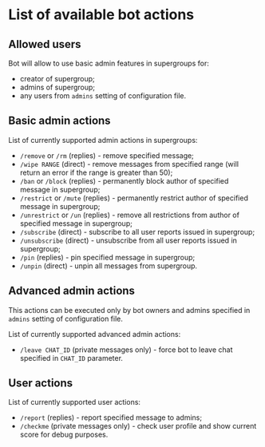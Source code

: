 # List of available bot actions

## Allowed users

Bot will allow to use basic admin features in supergroups for:

 * creator of supergroup;
 * admins of supergroup;
 * any users from `admins` setting of configuration file.

## Basic admin actions

List of currently supported admin actions in supergroups:

 * `/remove` or `/rm` (replies) - remove specified message;
 * `/wipe RANGE` (direct) - remove messages from specified range (will return an error if the range is greater than 50);
 * `/ban` or `/block` (replies) - permanently block author of specified message in supergroup;
 * `/restrict` or `/mute` (replies) - permanently restrict author of specified message in supergroup;
 * `/unrestrict` or `/un` (replies) - remove all restrictions from author of specified message in supergroup;
 * `/subscribe` (direct) - subscribe to all user reports issued in supergroup;
 * `/unsubscribe` (direct) - unsubscribe from all user reports issued in supergroup;
 * `/pin` (replies) - pin specified message in supergroup;
 * `/unpin` (direct) - unpin all messages from supergroup.

## Advanced admin actions

This actions can be executed only by bot owners and admins specified in `admins` setting of configuration file.

List of currently supported advanced admin actions:

 * `/leave CHAT_ID` (private messages only) - force bot to leave chat specified in `CHAT_ID` parameter.

## User actions

List of currently supported user actions:

 * `/report` (replies) - report specified message to admins;
 * `/checkme` (private messages only) - check user profile and show current score for debug purposes.
